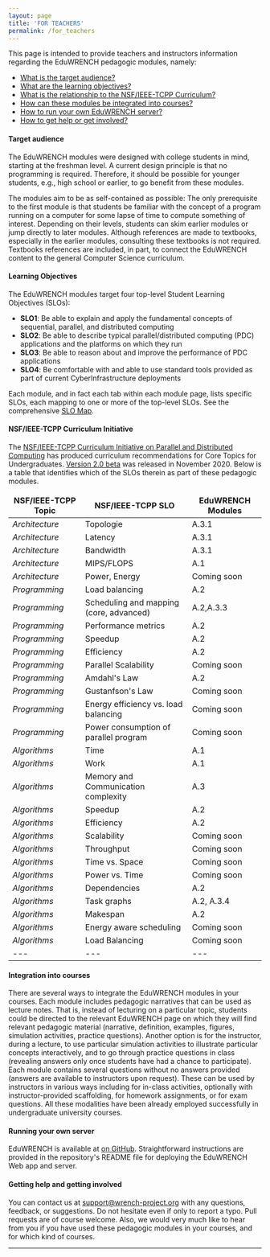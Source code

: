 ```yaml
---
layout: page
title: 'FOR TEACHERS'
permalink: /for_teachers
---
```


<div markdown="1" class="ui tab segment active">
This page is intended to provide teachers and instructors information regarding
the EduWRENCH pedagogic modules, namely: 

  - [What is the target audience?](#target-audience)
  - [What are the learning objectives?](#learning-objectives)
  - [What is the relationship to the NSF/IEEE-TCPP Curriculum?](#nsfieee-tcpp-curriculum-initiative)
  - [How can these modules be integrated into courses?](#integration-into-courses)
  - [How to run your own EduWRENCH server?](#running-your-own-server)
  - [How to get help or get involved?](#getting-help-and-getting-involved)
</div>


#### Target audience

The EduWRENCH modules were designed with college students in mind, starting at the
freshman level.  A current design principle is that no programming is
required. Therefore, it should be possible for younger students, e.g.,
high school or earlier, to go benefit from these modules.  

The modules aim to be as self-contained as possible: The only prerequisite
to the first module is that students be familiar with the concept of a
program running on a computer for some lapse of time to compute something
of interest.  Depending on their levels, students can skim earlier modules
or jump directly to later modules.  Although references are made to
textbooks, especially in the earlier modules, consulting these textbooks is
not required. Textbooks references are included, in part, to connect the
EduWRENCH content to the general Computer Science curriculum.

#### Learning Objectives

The EduWRENCH modules target four top-level Student Learning Objectives (SLOs):

  - **SLO1**: Be able to explain and apply the fundamental concepts of sequential, parallel, and distributed computing
  - **SLO2**: Be able to describe typical parallel/distributed computing (PDC) applications and the platforms on which they run
  - **SLO3**: Be able to reason about and improve the performance of PDC applications 
  - **SLO4**: Be comfortable with and able to use standard tools provided as part of current CyberInfrastructure deployments

Each module, and in fact each tab within each module page, lists specific SLOs, each mapping to one or more of
the top-level SLOs. See the comprehensive [SLO Map](XXXXX).

#### NSF/IEEE-TCPP Curriculum Initiative

The [NSF/IEEE-TCPP Curriculum Initiative on Parallel and Distributed
Computing](https://tcpp.cs.gsu.edu/curriculum/) has produced curriculum
recommendations for Core Topics for Undergraduates. [Version 2.0 beta](https://tcpp.cs.gsu.edu/curriculum/?q=system/files/TCPP%20PDC%20Curriculum%20V2.0beta-Nov12.2020.pdf)
was released in November 2020. Below is a table that identifies which of
the SLOs therein as part of these pedagogic modules.

<style>
table, th, td {
  border: 1px solid black;
}
</style>

|NSF/IEEE-TCPP Topic|NSF/IEEE-TCPP SLO|EduWRENCH Modules|
| --- | --- | --- |
*Architecture*|Topologie |A.3.1|
*Architecture*|Latency |A.3.1|
*Architecture*|Bandwidth |A.3.1|
*Architecture*|MIPS/FLOPS |A.1|
*Architecture*|Power, Energy |Coming soon|
*Programming*|Load balancing |A.2|
*Programming*|Scheduling and mapping (core, advanced)|A.2,A.3.3|
*Programming*|Performance metrics |A.2|
*Programming*|Speedup |A.2|
*Programming*|Efficiency |A.2|
*Programming*|Parallel Scalability |Coming soon|
*Programming*|Amdahl's Law |A.2|
*Programming*|Gustanfson's Law |Coming soon|
*Programming*|Energy efficiency vs. load balancing |Coming soon|
*Programming*|Power consumption of parallel program |Coming soon|
*Algorithms*|Time |A.1|
*Algorithms*|Work |A.1|
*Algorithms*|Memory and Communication complexity |A.3|
*Algorithms*|Speedup |A.2|
*Algorithms*|Efficiency |A.2|
*Algorithms*|Scalability |Coming soon|
*Algorithms*|Throughput |Coming soon|
*Algorithms*|Time vs. Space |Coming soon|
*Algorithms*|Power vs. Time |Coming soon|
*Algorithms*|Dependencies |A.2|
*Algorithms*|Task graphs |A.2, A.3.4|
*Algorithms*|Makespan |A.2|
*Algorithms*|Energy aware scheduling |Coming soon|
*Algorithms*|Load Balancing |Coming soon|
|---|---|---|


<style>
table, th, td {
  border: 0px;
}
</style>

#### Integration into courses

There are several ways to integrate the EduWRENCH modules in your courses.
Each module includes pedagogic narratives that can be used as lecture notes.
That is, instead of lecturing on a particular
topic, students could be directed to the relevant EduWRENCH page on which
they will find relevant pedagogic material (narrative, definition,
examples, figures, simulation activities, practice questions).  Another
option is for the instructor, during a lecture, to use particular
simulation activities to illustrate particular concepts interactively, and
to go through practice questions in class (revealing answers only once
students have had a chance to participate). Each module contains several
questions without no answers provided (answers are available to instructors
upon request). These can be used by instructors in various ways including
for in-class activities, optionally with instructor-provided scaffolding,
for homework assignments, or for exam questions. All these modalities have
been already employed successfully in undergraduate university courses.


#### Running your own server

EduWRENCH is available at [on GitHub](https://github.com/wrench-project/eduwrench). Straightforward instructions
are provided in the repository's README file for deploying the EduWRENCH Web app and server. 

#### Getting help and getting involved

You can contact us at [support@wrench-project.org](emailto:support@wrench-project.org) with any questions, feedback,
or suggestions. Do not hesitate even if only to report a typo. Pull requests are of course welcome.  Also, we would very much like to hear from you if you have used these pedagogic modules in your courses, and for which kind of courses.


---
